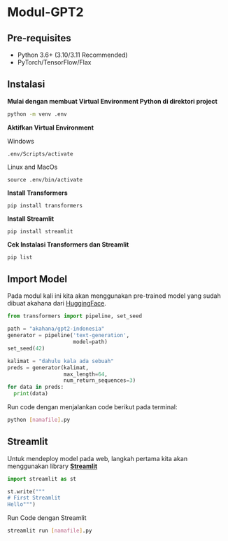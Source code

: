 # Modul-GPT2

## Pre-requisites

- Python 3.6+ (3.10/3.11 Recommended)
- PyTorch/TensorFlow/Flax

## Instalasi

**Mulai dengan membuat Virtual Environment Python di direktori project**

```bash
python -m venv .env
```

**Aktifkan Virtual Environment**

Windows

```
.env/Scripts/activate
```

Linux and MacOs

```
source .env/bin/activate
```

**Install Transformers**

```
pip install transformers
```

**Install Streamlit**

```
pip install streamlit
```

**Cek Instalasi Transformers dan Streamlit**

```bash
pip list
```

## Import Model

Pada modul kali ini kita akan menggunakan pre-trained model yang sudah dibuat akahana dari <a href="https://huggingface.co/akahana/gpt2-indonesia">HuggingFace</a>.

```py
from transformers import pipeline, set_seed

path = "akahana/gpt2-indonesia"
generator = pipeline('text-generation', 
                     model=path)
set_seed(42)

kalimat = "dahulu kala ada sebuah"
preds = generator(kalimat, 
                  max_length=64,
                  num_return_sequences=3)
for data in preds:
  print(data)
```

Run code dengan menjalankan code berikut pada terminal:

```bash
python [namafile].py
```

## Streamlit

Untuk mendeploy model pada web, langkah pertama kita akan menggunakan library <a href="https://streamlit.io">**Streamlit**</a>

```py
import streamlit as st

st.write("""
# First Streamlit
Hello""")
```

Run Code dengan Streamlit

```bash
streamlit run [namafile].py
```
